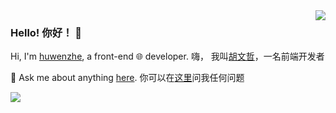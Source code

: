 <img align='right' src='https://github-readme-stats.vercel.app/api?username=u10k&show_icons=true&&theme=default&hide=["contribs"]&&hide_title=true' /> 

### Hello! 你好！ 👋

Hi, I'm [huwenzhe](https://www.huwenzhe.com), a front-end 🌐 developer.
<span>嗨， 我叫[胡文哲](https://www.huwenzhe.com)，一名前端开发者</span>  

💬 Ask me about anything [here](https://github.com/u10k/u10k/issues).
<span>你可以在[这里](https://github.com/u10k/u10k/issues)问我任何问题</span>

![](https://visitor-badge.laobi.icu/badge?page_id=u10k.u10k)



<!--

[![stat](https://github-readme-stats.vercel.app/api?username=u10k&show_icons=true&&theme=default&hide=["contribs"])](https://github.com/u10k)

[![Top Langs](https://github-readme-stats.vercel.app/api/top-langs/?username=u10k&layout=compact)](https://github.com/u10k)

<details>
<summary>CLICK ME</summary>

![ip test](https://ip.ntrqq.net/images/yosuga.png?wd=JTIw&r=f7eppzl6j6)
</details>

-->

